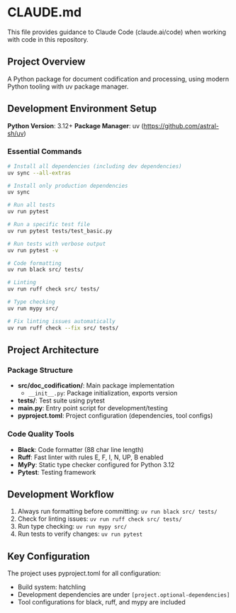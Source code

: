 # CLAUDE.md

This file provides guidance to Claude Code (claude.ai/code) when working with code in this repository.

## Project Overview

A Python package for document codification and processing, using modern Python tooling with uv package manager.

## Development Environment Setup

**Python Version**: 3.12+
**Package Manager**: uv (https://github.com/astral-sh/uv)

### Essential Commands

```bash
# Install all dependencies (including dev dependencies)
uv sync --all-extras

# Install only production dependencies
uv sync

# Run all tests
uv run pytest

# Run a specific test file
uv run pytest tests/test_basic.py

# Run tests with verbose output
uv run pytest -v

# Code formatting
uv run black src/ tests/

# Linting
uv run ruff check src/ tests/

# Type checking
uv run mypy src/

# Fix linting issues automatically
uv run ruff check --fix src/ tests/
```

## Project Architecture

### Package Structure
- **src/doc_codification/**: Main package implementation
  - `__init__.py`: Package initialization, exports version
- **tests/**: Test suite using pytest
- **main.py**: Entry point script for development/testing
- **pyproject.toml**: Project configuration (dependencies, tool configs)

### Code Quality Tools
- **Black**: Code formatter (88 char line length)
- **Ruff**: Fast linter with rules E, F, I, N, UP, B enabled
- **MyPy**: Static type checker configured for Python 3.12
- **Pytest**: Testing framework

## Development Workflow

1. Always run formatting before committing: `uv run black src/ tests/`
2. Check for linting issues: `uv run ruff check src/ tests/`
3. Run type checking: `uv run mypy src/`
4. Run tests to verify changes: `uv run pytest`

## Key Configuration

The project uses pyproject.toml for all configuration:
- Build system: hatchling
- Development dependencies are under `[project.optional-dependencies]`
- Tool configurations for black, ruff, and mypy are included
